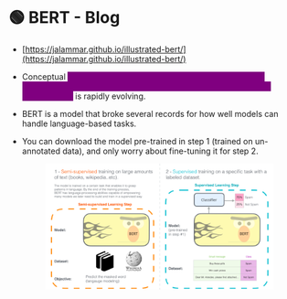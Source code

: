# 🟢 BERT - Blog

* [https://jalammar.github.io/illustrated-bert/](https://jalammar.github.io/illustrated-bert/)
* Conceptual <mark style="color:purple;background-color:purple;">**understanding of how best to represent words and sentences in a way that best captures underlying meanings and relationships**</mark> is rapidly evolving.
* BERT is a model that broke several records for how well models can handle language-based tasks.
*   You can download the model pre-trained in step 1 (trained on un-annotated data), and only worry about fine-tuning it for step 2.

    <figure><img src=".gitbook/assets/image (12) (1).png" alt=""><figcaption></figcaption></figure>
